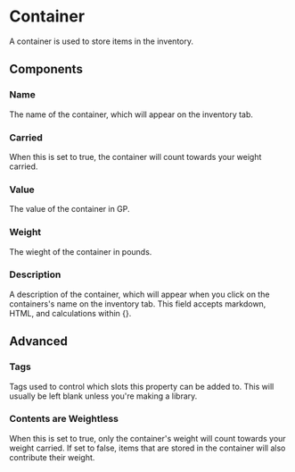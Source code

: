 # Container
A container is used to store items in the inventory.
## Components
### Name
The name of the container, which will appear on the inventory tab.
### Carried
When this is set to true, the container will count towards your weight carried.
### Value
The value of the container in GP.
### Weight
The wieght of the container in pounds.
### Description
A description of the container, which will appear when you click on the containers's name on the inventory tab. This field accepts markdown, HTML, and calculations within {}.
## Advanced
### Tags
Tags used to control which slots this property can be added to. This will usually be left blank unless you're making a library.
### Contents are Weightless
When this is set to true, only the container's weight will count towards your weight carried. If set to false, items that are stored in the container will also contribute their weight.
